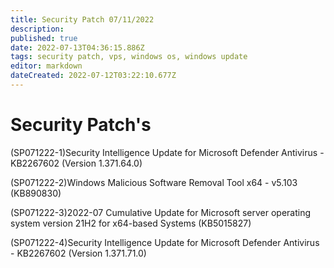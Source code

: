 ```yaml
---
title: Security Patch 07/11/2022
description: 
published: true
date: 2022-07-13T04:36:15.886Z
tags: security patch, vps, windows os, windows update
editor: markdown
dateCreated: 2022-07-12T03:22:10.677Z
---
```


# Security Patch's
(SP071222-1)Security Intelligence Update for Microsoft Defender Antivirus - KB2267602 (Version 1.371.64.0)

(SP071222-2)Windows Malicious Software Removal Tool x64 - v5.103 (KB890830)

(SP071222-3)2022-07 Cumulative Update for Microsoft server operating system version 21H2 for x64-based Systems (KB5015827)

(SP071222-4)Security Intelligence Update for Microsoft Defender Antivirus - KB2267602 (Version 1.371.71.0)